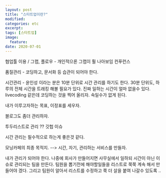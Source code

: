 ```yaml
---
layout: post
title: "스타트업이란?"
modified: 
categories: etc
excerpt:
tags: [스타트업]
image:
  feature:
date: 2020-07-01
---
```


협업툴 이용 /
 그랩, 플로우 - 개인적으론 그랩이 훨 나아보임
컨푸런스 

품질관리 - 코딩하고, 문서화 등 습관이 되어야 한다. 

시간관리 - 윤인성 이라는 분은 10분 단위로 시간 관리를 하기도 한다. 30분 단위도, 하루의 전체 시간을 트래킹 해볼 필요가 있다. 진짜 일하는 시간이 얼마 없을수 있다. livecoding 같은데 코딩하는 것을 찍어 올리자. 속일수가 없게 된다. 

내가 이루고자하는 목표, 이정표를 세우자. 

블로그도 좀더 관리하자. 

투두리스트로 관리 ??
깃헙 이슈




시간 관리는 필수적으로 하는게 좋은것 같다. 


모닝카페의 최종 목적지.
--> 시간, 자기, 관리하는 서비스를 만들자. 


내가 관리가 되어야 한다. 
나중에 회사가 만들어지면 사무실에서 일하되 시간이 아닌 이슈로 관리되는 팀을 만든다. 
팀원을 뽑기전에 해야할일들을 리스트로 쭉쭉 계속 해서 만들어야 겠다. 
그리고 팀원이 알아서 리스트를 수정하고 쭉 더 살을 붙여 나갈수 있도록 .. 

